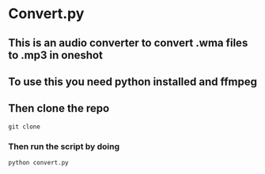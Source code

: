 # Convert.py 

## This is an audio converter to convert .wma files to .mp3 in oneshot

## To use this you need python installed and ffmpeg 

## Then clone the repo
`git clone`

### Then run the script by doing 
`python convert.py`


